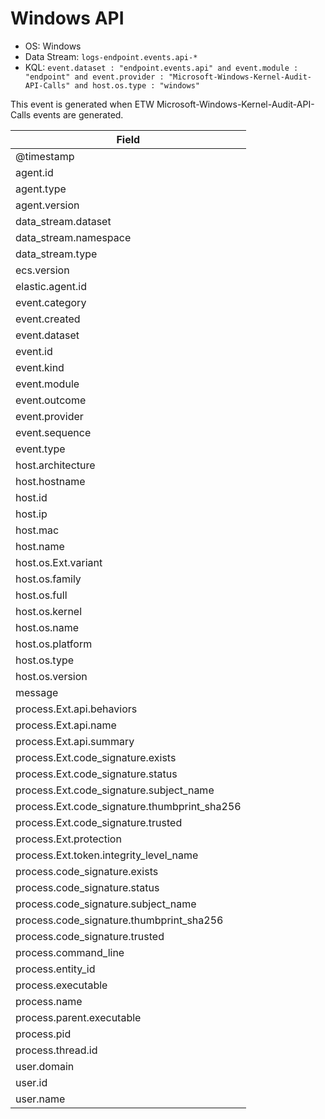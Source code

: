 # Windows API

- OS: Windows
- Data Stream: `logs-endpoint.events.api-*`
- KQL: `event.dataset : "endpoint.events.api" and event.module : "endpoint" and event.provider : "Microsoft-Windows-Kernel-Audit-API-Calls" and host.os.type : "windows"`

This event is generated when ETW Microsoft-Windows-Kernel-Audit-API-Calls events are generated.

| Field |
|---|
| @timestamp |
| agent.id |
| agent.type |
| agent.version |
| data_stream.dataset |
| data_stream.namespace |
| data_stream.type |
| ecs.version |
| elastic.agent.id |
| event.category |
| event.created |
| event.dataset |
| event.id |
| event.kind |
| event.module |
| event.outcome |
| event.provider |
| event.sequence |
| event.type |
| host.architecture |
| host.hostname |
| host.id |
| host.ip |
| host.mac |
| host.name |
| host.os.Ext.variant |
| host.os.family |
| host.os.full |
| host.os.kernel |
| host.os.name |
| host.os.platform |
| host.os.type |
| host.os.version |
| message |
| process.Ext.api.behaviors |
| process.Ext.api.name |
| process.Ext.api.summary |
| process.Ext.code_signature.exists |
| process.Ext.code_signature.status |
| process.Ext.code_signature.subject_name |
| process.Ext.code_signature.thumbprint_sha256 |
| process.Ext.code_signature.trusted |
| process.Ext.protection |
| process.Ext.token.integrity_level_name |
| process.code_signature.exists |
| process.code_signature.status |
| process.code_signature.subject_name |
| process.code_signature.thumbprint_sha256 |
| process.code_signature.trusted |
| process.command_line |
| process.entity_id |
| process.executable |
| process.name |
| process.parent.executable |
| process.pid |
| process.thread.id |
| user.domain |
| user.id |
| user.name |

